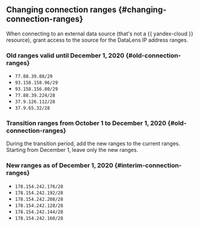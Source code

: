 ## Changing connection ranges {#changing-connection-ranges}

When connecting to an external data source (that's not a {{ yandex-cloud }} resource), grant access to the source for the DataLens IP address ranges.

### Old ranges valid until December 1, 2020 {#old-connection-ranges}

- `77.88.39.88/29`
- `93.158.158.96/29`
- `93.158.156.80/29`
- `77.88.39.224/28`
- `37.9.126.112/28`
- `37.9.65.32/28`

### Transition ranges from October 1 to December 1, 2020 {#old-connection-ranges}

During the transition period, add the new ranges to the current ranges. Starting from December 1, leave only the new ranges.

### New ranges as of December 1, 2020 {#interim-connection-ranges}

- `178.154.242.176/28`
- `178.154.242.192/28`
- `178.154.242.208/28`
- `178.154.242.128/28`
- `178.154.242.144/28`
- `178.154.242.160/28`

